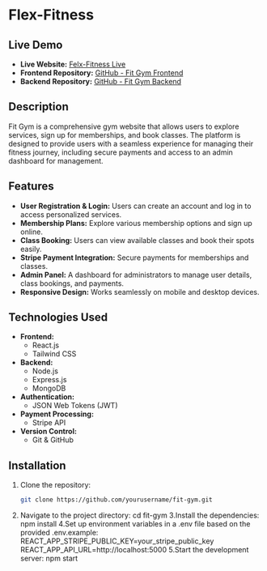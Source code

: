 # Flex-Fitness

## Live Demo

- **Live Website:** [Felx-Fitness Live](https://fit-gym-7bce5.web.app/)  
- **Frontend Repository:** [GitHub - Fit Gym Frontend](https://github.com/Rakibulislam-emon/Gym)  
- **Backend Repository:** [GitHub - Fit Gym Backend](https://github.com/Rakibulislam-emon/gym-server)  


## Description

Fit Gym is a comprehensive gym website that allows users to explore services, sign up for memberships, and book classes. The platform is designed to provide users with a seamless experience for managing their fitness journey, including secure payments and access to an admin dashboard for management.

## Features

- **User Registration & Login:** Users can create an account and log in to access personalized services.
- **Membership Plans:** Explore various membership options and sign up online.
- **Class Booking:** Users can view available classes and book their spots easily.
- **Stripe Payment Integration:** Secure payments for memberships and classes.
- **Admin Panel:** A dashboard for administrators to manage user details, class bookings, and payments.
- **Responsive Design:** Works seamlessly on mobile and desktop devices.

## Technologies Used

- **Frontend:** 
  - React.js
  - Tailwind CSS
- **Backend:** 
  - Node.js
  - Express.js
  - MongoDB
- **Authentication:** 
  - JSON Web Tokens (JWT)
- **Payment Processing:** 
  - Stripe API
- **Version Control:** 
  - Git & GitHub

## Installation

1. Clone the repository:
   ```bash
   git clone https://github.com/yourusername/fit-gym.git
2.  Navigate to the project directory:
    cd fit-gym
3.Install the dependencies:
    npm install
4.Set up environment variables in a .env file based on the provided .env.example:
    REACT_APP_STRIPE_PUBLIC_KEY=your_stripe_public_key
    REACT_APP_API_URL=http://localhost:5000
5.Start the development server:
   npm start


